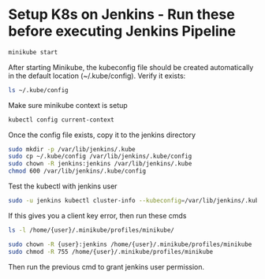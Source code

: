 # Setup K8s on Jenkins - Run these before executing Jenkins Pipeline

```bash
minikube start
```

After starting Minikube, the kubeconfig file should be created automatically in the default location (~/.kube/config). Verify it exists:

```bash
ls ~/.kube/config
```

Make sure minikube context is setup

```bash
kubectl config current-context
```

Once the config file exists, copy it to the jenkins directory

```bash
sudo mkdir -p /var/lib/jenkins/.kube
sudo cp ~/.kube/config /var/lib/jenkins/.kube/config
sudo chown -R jenkins:jenkins /var/lib/jenkins/.kube
chmod 600 /var/lib/jenkins/.kube/config
```

Test the kubectl with jenkins user

```bash
sudo -u jenkins kubectl cluster-info --kubeconfig=/var/lib/jenkins/.kube/config
```

If this gives you a client key error, then run these cmds

```bash
ls -l /home/{user}/.minikube/profiles/minikube/
```

```bash
sudo chown -R {user}:jenkins /home/{user}/.minikube/profiles/minikube
sudo chmod -R 755 /home/{user}/.minikube/profiles/minikube
```

Then run the previous cmd to grant jenkins user permission.

